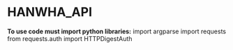 # **HANWHA_API**

**To use code must import python libraries:**
import argparse
import requests
from requests.auth import HTTPDigestAuth

